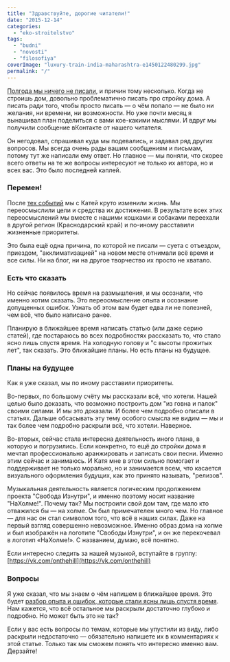 ```yaml
---
title: "Здравствуйте, дорогие читатели!"
date: "2015-12-14"
categories: 
  - "eko-stroitelstvo"
tags: 
  - "budni"
  - "novosti"
  - "filosofiya"
coverImage: "luxury-train-india-maharashtra-e1450122480299.jpg"
permalink: "/"
---
```


[Полгода мы ничего не писали](http://svobodaiznutri.ru/vybor-uchastka-juridicheskie-voprosy-i-novyj-zemelnyj-kodeks/), и причин тому несколько. Когда не строишь дом, довольно проблематично писать про стройку дома. А писать ради того, чтобы просто писать — о чём попало — не было ни желания, ни времени, ни возможности. Но уже почти месяц я вынашивал план поделиться с вами кое-какими мыслями. И вдруг мы получили сообщение вКонтакте от нашего читателя.

Он негодовал, спрашивал куда мы подевались, и задавал ряд других вопросов. Мы всегда очень рады вашим сообщениям и письмам, потому тут же написали ему ответ. Но главное — мы поняли, что скорее всего ответы на те же вопросы интересуют не только их автора, но и всех вас. Это было последней каплей.

### Перемен!

После [тех событий](http://svobodaiznutri.ru/fire/) мы с Катей круто изменили жизнь. Мы переосмыслили цели и средства их достижения. В результате всех этих переосмыслений мы вместе с нашими кошками и собаками переехали в другой регион (Краснодарский край) и по-иному расставили жизненные приоритеты.

Это была ещё одна причина, по которой не писали — суета с отъездом, приездом, "акклиматизацией" на новом месте отнимали всё время и все силы. Ни на блог, ни на другое творчество их просто не хватало.

### Есть что сказать

Но сейчас появилось время на размышления, и мы осознали, что именно хотим сказать. Это переосмысление опыта и осознание допущенных ошибок. Узнать об этом вам будет едва ли не полезней, чем всё, что было написано ранее.

Планирую в ближайшее время написать статью (или даже серию статей), где постараюсь во всех подробностях рассказать то, что стало ясно лишь спустя время. На холодную голову и "с высоты прожитых лет", так сказать. Это ближайшие планы. Но есть планы на будущее.

### Планы на будущее

Как я уже сказал, мы по иному расставили приоритеты.

Во-первых, по большому счёту мы рассказали всё, что хотели. Нашей целью было доказать, что возможно построить дом "из говна и палок" своими силами. И мы это доказали. И более чем подробно описали в статьях. Дальше обсасывать эту тему особого смысла не видим — мы и так более чем подробно раскрыли всё, что хотели. Наверное.

Во-вторых, сейчас стала интересна деятельность иного плана, в которую и погрузились. Если конкретно, то ещё до стройки дома я мечтал профессионально аранжировать и записать свои песни. Именно этим сейчас и занимаюсь. И Катя мне в этом сильно помогает и поддерживает не только морально, но и занимается всем, что касается визуального оформления будущих, как это принято называть, "релизов".

Музыкальная деятельность является логическим продолжением проекта "Свобода Изнутри", и именно поэтому носит название "НаХолме!". Почему так? Мы построили свой дом там, где мало кто отважился бы — на холме. Он был примечателен много чем. Но главное — для нас он стал символом того, что всё в наших силах. Даже на первый взгляд совершенно невозможное. Именно образ дома на холме и был изображён на логотипе "Свободы Изнутри", и он же перекочевал в логотип «НаХолме!». С названием, думаю, всё понятно.

Если интересно следить за нашей музыкой, вступайте в группу: [https://vk.com/onthehill](https://vk.com/onthehill)

### Вопросы

Я уже сказал, что мы знаем о чём напишем в ближайшее время. Это будет [разбор опыта и ошибок, которые стали ясны лишь спустя время](http://svobodaiznutri.ru/oshibki-nachinayuschih-ekostroitelei-1/). Нам кажется, что всё остальное мы раскрыли достаточно глубоко и подробно. Но может быть это не так?

Если у вас есть вопросы по темам, которые мы упустили из виду, либо раскрыли недостаточно — обязательно напишете их в комментариях к этой статье. Только так мы сможем понять что интересно именно вам. Дерзайте!
